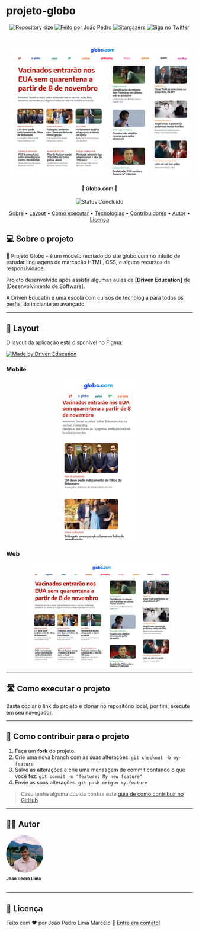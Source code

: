 # projeto-globo

<p align="center">

  <img alt="Repository size" src="https://img.shields.io/github/repo-size/jplimam/projeto-instagram">
  
  <!-- <img alt="License" src="https://img.shields.io/badge/license-MIT-brightgreen"> -->
  
   <a href="https://github.com/jplimam">
    <img alt="Feito por João Pedro" src="https://img.shields.io/badge/feito-por%20João%20Pedro%20Lima-BB2525">
   </a>
   
   <a href="https://github.com/jplimam/projeto-instagram/stargazers">
    <img alt="Stargazers" src="https://img.shields.io/github/stars/jplimam/projeto-instagram?style=social">
  </a>
  
   <a href="https://www.twitter.com/whoisjepire/">
    <img alt="Siga no Twitter" src="https://img.shields.io/twitter/url?url=https%3A%2F%2Fgithub.com%2Fjplimam%2Fprojeto-instagram">
  </a>
  
 
</p>
<h1 align="center">
    <img alt="Projeto Globo" title="#ProjetoGlobo" src="assets/images/globo.png" />
</h1>

<h4 align="center"> 
	🚧 Globo.com 🚧
</h4>

<p align="center">
	<!--<img alt="Status Em Desenvolvimento" src="https://img.shields.io/badge/STATUS-EM%20DESENVOLVIMENTO-green">-->
	<img alt="Status Concluído" src="https://img.shields.io/badge/STATUS-CONCLU%C3%8DDO-brightgreen">
</p>

<p align="center">
 <a href="#-sobre-o-projeto">Sobre</a> •
 <a href="#-layout">Layout</a> • 
 <a href="#-como-executar-o-projeto">Como executar</a> • 
 <a href="#-tecnologias">Tecnologias</a> • 
 <a href="#-contribuidores">Contribuidores</a> • 
 <a href="#-autor">Autor</a> • 
 <a href="#user-content--licença">Licença</a>
</p>


## 💻 Sobre o projeto

📄 Projeto Globo - é um modelo recriado do site globo.com no intuito de estudar linguagens de marcação HTML, CSS, e alguns recursos de responsividade.


Projeto desenvolvido após assistir algumas aulas da **[Driven Education]** de [Desenvolvimento de Software].

A Driven Educatin é uma escola com cursos de tecnologia para todos os perfis, do iniciante ao avançado.

---

## 🎨 Layout

O layout da aplicação está disponível no Figma:

<a href="https://www.figma.com/file/TusiAOJUwrEsBph6gYhUNf/Projeto-Globo.com?node-id=5%3A167&mode=dev">
  <img alt="Made by Driven Education" src="https://img.shields.io/badge/Acessar%20Layout%20-Figma-%2304D361">
</a>


### Mobile

<p align="center">
  <img alt="Projeto Globo" title="Projeto Globo" src="assets/images/mobile.png" width="200px">
</p>

### Web

<p align="center" style="display: flex; align-items: flex-start; justify-content: center;">
  <img alt="Projeto Globo" title="Projeto Globo" src="assets/images/globo.png" width="400px">

---

## 🛣️ Como executar o projeto

Basta copiar o link do projeto e clonar no repositório local, por fim, execute em seu navegador.

---

## 💪 Como contribuir para o projeto

1. Faça um **fork** do projeto.
2. Crie uma nova branch com as suas alterações: `git checkout -b my-feature`
3. Salve as alterações e crie uma mensagem de commit contando o que você fez: `git commit -m "feature: My new feature"`
4. Envie as suas alterações: `git push origin my-feature`
> Caso tenha alguma dúvida confira este [guia de como contribuir no GitHub](./CONTRIBUTING.md)

---

## 🧙‍♂️ Autor

  <tr>
    <td align="center"><a href="https://github.com/jplimam"><img style="border-radius: 50%;" src="assets/images/IMG_9270.jpg" width="100px;" alt=""/><br /><sub><b>João Pedro Lima</b></sub></a><br />
  </tr>
 <br />

---

## 📝 Licença

<!-- Este projeto esta sobe a licença [MIT](./LICENSE). -->

Feito com ❤️ por João Pedro Lima Marcelo 👋 [Entre em contato!](https://www.linkedin.com/in/jplimam/)

